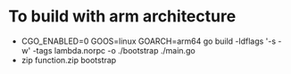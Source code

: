# To build with arm architecture

* CGO_ENABLED=0 GOOS=linux GOARCH=arm64 go build -ldflags '-s -w' -tags lambda.norpc -o ./bootstrap  ./main.go
* zip function.zip bootstrap